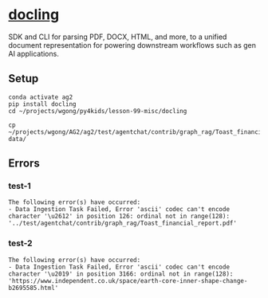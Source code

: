 # [docling](https://pypi.org/project/docling/)

SDK and CLI for parsing PDF, DOCX, HTML, and more, to a unified document representation for powering downstream workflows such as gen AI applications.

## Setup
```
conda activate ag2
pip install docling
cd ~/projects/wgong/py4kids/lesson-99-misc/docling

cp ~/projects/wgong/AG2/ag2/test/agentchat/contrib/graph_rag/Toast_financial_report.pdf data/

```


## Errors

### test-1

```
The following error(s) have occurred:
- Data Ingestion Task Failed, Error 'ascii' codec can't encode character '\u2612' in position 126: ordinal not in range(128): '../test/agentchat/contrib/graph_rag/Toast_financial_report.pdf'
```

### test-2
```
The following error(s) have occurred:
- Data Ingestion Task Failed, Error 'ascii' codec can't encode character '\u2019' in position 3166: ordinal not in range(128): 'https://www.independent.co.uk/space/earth-core-inner-shape-change-b2695585.html'
```